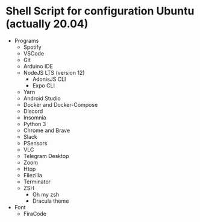 # Shell Script for configuration Ubuntu (actually 20.04)

- Programs
  - Spotify
  - VSCode
  - Git
  - Arduino IDE
  - NodeJS LTS (version 12)
    - AdonisJS CLI
    - Expo CLI
  - Yarn
  - Android Studio
  - Docker and Docker-Compose
  - Discord
  - Insomnia
  - Python 3
  - Chrome and Brave
  - Slack
  - PSensors
  - VLC
  - Telegram Desktop
  - Zoom
  - Htop
  - Filezilla
  - Terminator
  - ZSH
    - Oh my zsh
    - Dracula theme
- Font
  - FiraCode
